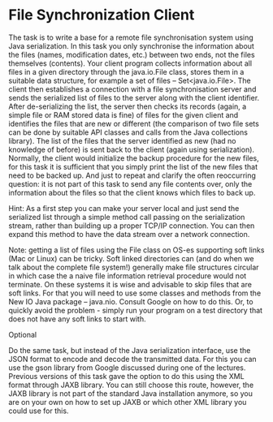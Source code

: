 # File Synchronization Client

The task is to write a base for a remote file synchronisation system using Java serialization. In this task you only
synchronise the information about the files (names, modification dates, etc.) between two ends, not the files
themselves (contents). Your client program collects information about all files in a given directory through the
java.io.File class, stores them in a suitable data structure, for example a set of files – Set<java.io.File>. The client
then establishes a connection with a file synchronisation server and sends the serialized list of files to the server
along with the client identifier. After de-serializing the list, the server then checks its records (again, a simple
file or RAM stored data is fine) of files for the given client and identifies the files that are new or different (the
comparison of two file sets can be done by suitable API classes and calls from the Java collections library). The list
of the files that the server identified as new (had no knowledge of before) is sent back to the client (again using
serialization). Normally, the client would initialize the backup procedure for the new files, for this task it is
sufficient that you simply print the list of the new files that need to be backed up. And just to repeat and clarify the
often reoccurring question: it is not part of this task to send any file contents over, only the information about the
files so that the client knows which files to back up.

Hint: As a first step you can make your server local and just send the serialized list through a simple method call
passing on the serialization stream, rather than building up a proper TCP/IP connection. You can then expand this method
to have the data stream over a network connection.

Note: getting a list of files using the File class on OS-es supporting soft links (Mac or Linux) can be tricky. Soft
linked directories can (and do when we talk about the complete file system!) generally make file structures circular in
which case the a naive file information retrieval procedure would not terminate. On these systems it is wise and
advisable to skip files that are soft links. For that you will need to use some classes and methods from the New IO Java
package – java.nio. Consult Google on how to do this. Or, to quickly avoid the problem - simply run your program on a
test directory that does not have any soft links to start with.

Optional

Do the same task, but instead of the Java serialization interface, use the JSON format to encode and decode the
transmitted data. For this you can use the gson library from Google discussed during one of the lectures. Previous
versions of this task gave the option to do this using the XML format through JAXB library. You can still choose this
route, however, the JAXB library is not part of the standard Java installation anymore, so you are on your own on how to
set up JAXB or which other XML library you could use for this.
